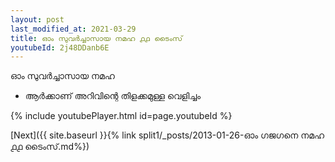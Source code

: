 ```yaml
---
layout: post
last_modified_at: 2021-03-29
title: ഓം സുവർച്ചാസായ നമഹ ൧൧ ടൈംസ്
youtubeId: 2j48DDanb6E
---
```

 
 
 ഓം സുവർച്ചാസായ നമഹ 
 
 -  ആർക്കാണ് അറിവിന്റെ തിളക്കമുള്ള വെളിച്ചം 
 
  
 
  
 
 
 
 
 
 


{% include youtubePlayer.html id=page.youtubeId %}
 
[Next]({{ site.baseurl }}{% link  split1/_posts/2013-01-26-ഓം ഗജഗനെ നമഹ ൧൧ ടൈംസ്.md%})
 
